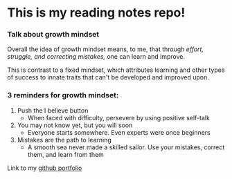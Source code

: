 # This is my reading notes repo!

### Talk about growth mindset

Overall the idea of growth mindset means, to me, 
that through _effort, struggle, and correcting mistakes,_ 
one can learn and improve.

This is contrast to a fixed mindset, which attributes
learning and other types of success to innate traits
that can't be developed and improved upon.

### 3 reminders for growth mindset:

  1. Push the I believe button
     - When faced with difficulty, persevere by using positive self-talk
  2. You may not know yet, but you will soon
     - Everyone starts somewhere.  Even experts were once beginners
  3. Mistakes are the path to learning
     - A smooth sea never made a skilled sailor.  Use your mistakes, 
    correct them, and learn from them

Link to my [github portfolio](https://github.com/neil-hicks)
